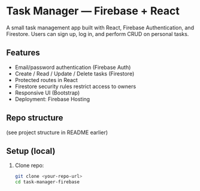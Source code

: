 # Task Manager — Firebase + React

A small task management app built with React, Firebase Authentication, and Firestore. Users can sign up, log in, and perform CRUD on personal tasks.

## Features
- Email/password authentication (Firebase Auth)
- Create / Read / Update / Delete tasks (Firestore)
- Protected routes in React
- Firestore security rules restrict access to owners
- Responsive UI (Bootstrap)
- Deployment: Firebase Hosting

## Repo structure
(see project structure in README earlier)

## Setup (local)
1. Clone repo:
   ```bash
   git clone <your-repo-url>
   cd task-manager-firebase
